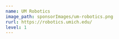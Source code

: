 ```yaml
---
name: UM Robotics
image_path: sponsorImages/um-robotics.png
rurl: https://robotics.umich.edu/
level: 1
---
```


